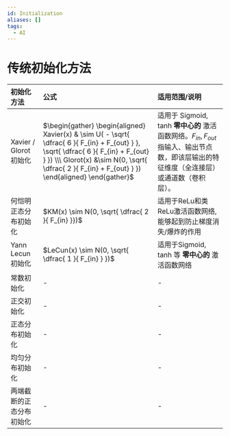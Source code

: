```yaml
---
id: Initialization
aliases: []
tags:
  - AI
---
```


# 传统初始化方法

| 初始化方法                 | 公式                                                                                                                                                                                               | 适用范围/说明                                                                                             |
| :------------------------- | :------------------------------------------------------------------------------------------------------------------------------------------------------------------------------------------------- | :-------------------------------------------------------------------------------------------------------- |
| Xavier / Glorot 初始化     | $\begin{gather} \begin{aligned} Xavier(x) & \sim U( - \sqrt{ \dfrac{ 6 }{ F_{in} + F_{out} } }, \sqrt{ \dfrac{ 6 }{ F_{in} + F_{out} } }) \\\ Glorot(x) &\sim N(0, \sqrt{ \dfrac{ 2 }{ F_{in} + F_{out} } }) \end{aligned} \end{gather}$ | 适用于 Sigmoid, tanh **零中心的** 激活函数网络。$F_{in}, F_{out}$指输入、输出节点数，即该层输出的特征维度（全连接层）或通道数（卷积层）。 |
| 何恺明正态分布初始化       | $KM(x) \sim N(0, \sqrt{ \dfrac{ 2 }{ F_{in} }})$                                                                                                                                               | 适用于ReLu和类ReLu激活函数网络, 能够起到防止梯度消失/爆炸的作用                                           |
| Yann Lecun初始化           | $LeCun(x) \sim N(0, \sqrt{ \dfrac{ 1 }{ F_{in} } })$                                                                                                                                           | 适用于Sigmoid, tanh 等 **零中心的** 激活函数网络                                                        |
| 常数初始化                 | -                                                                                                                                                                                                  | -                                                                                                         |
| 正交初始化                 | -                                                                                                                                                                                                  | -                                                                                                         |
| 正态分布初始化             | -                                                                                                                                                                                                  | -                                                                                                         |
| 均匀分布初始化             | -                                                                                                                                                                                                  | -                                                                                                         |
| 两端截断的正态分布初始化 | -                                                                                                                                                                                                  | -                                                                                                         |
